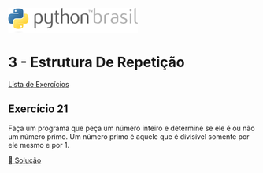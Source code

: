 ![pythonbrasil_logo](../../logo_pythonBrasil.png)

# 3 - Estrutura De Repetição 
[Lista de Exercícios](../../README.md)

## Exercício 21

Faça um programa que peça um número inteiro e determine se ele é ou não um número primo. 
Um número primo é aquele que é divisível somente por ele mesmo e por 1.

[:page_with_curl: Solução](__init__.py)
